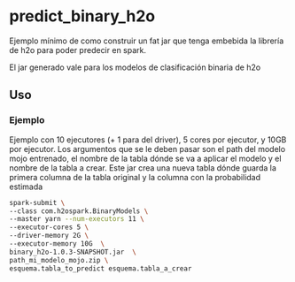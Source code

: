 # predict_binary_h2o

Ejemplo mínimo de como construir un fat jar que tenga embebida la librería de h2o para poder predecir en spark.

El jar generado vale para los modelos de clasificación binaria de h2o

## Uso 

### Ejemplo 

Ejemplo con 10 ejecutores (+ 1 para del driver), 5 cores por ejecutor, y 10GB por ejecutor. Los argumentos que se le deben pasar son el path del modelo mojo entrenado, el nombre de la tabla dónde se va a aplicar el modelo y el nombre de la tabla a crear. Este jar crea una nueva tabla dónde guarda la primera columna de la tabla original y la columna con la probabilidad estimada

```bash
spark-submit \
--class com.h2ospark.BinaryModels \
--master yarn --num-executors 11 \
--executor-cores 5 \
--driver-memory 2G \
--executor-memory 10G  \
binary_h2o-1.0.3-SNAPSHOT.jar  \
path_mi_modelo_mojo.zip \
esquema.tabla_to_predict esquema.tabla_a_crear
``` 

